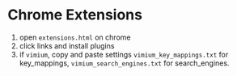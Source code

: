 # Chrome Extensions

1. open `extensions.html` on chrome
2. click links and install plugins
3. if `vimium`, copy and paste settings `vimium_key_mappings.txt` for key_mappings, `vimium_search_engines.txt` for search_engines.
